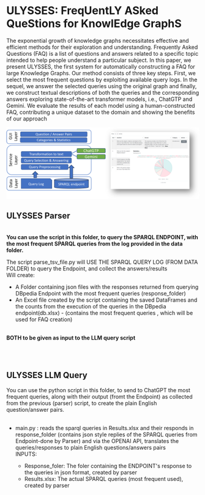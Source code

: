 # ULYSSES: FreqUentLY ASked QueStions for KnowlEdge GraphS

The exponential growth of knowledge graphs necessitates effective and efficient methods for their exploration and understanding.
Frequently Asked Questions (FAQ) is a list of questions and answers
related to a specific topic intended to help people understand a particular subject. In this paper, we present ULYSSES, the first system
for automatically constructing a FAQ for large Knowledge Graphs. Our
method consists of three key steps. First, we select the most frequent
questions by exploiting available query logs. In the sequel, we answer the
selected queries using the original graph and finally, we construct textual
descriptions of both the queries and the corresponding answers exploring state-of-the-art transformer models, i.e., ChatGTP and Gemini. We
evaluate the results of each model using a human-constructed FAQ, contributing a unique dataset to the domain and showing the benefits of our
approach
 <p align="center">

</p>
<p align="center">
  <img src="https://github.com/giannisvassiliou/KGFaq/blob/main/ulisses.png"/>
</p>

## ULYSSES Parser
<b>
<br> You can use the script in this folder, to query the SPARQL ENDPOINT, with the most frequent SPARQL queries from the log provided in the data folder.
</b>

The script parse_tsv_file.py  will USE THE SPARQL QUERY LOG (FROM DATA FOLDER) to query the Endpoint, and collect the answers/results
<br>
 Will create:
<br>
 <ul>
<li> A Folder containing json files with the responses returned from querying DBpedia Endpoint with the most 
 frequent queries (response_folder) </li>
<li> An Excel file created by the script containing the saved DataFrames and the counts from the execution of the 
queries in the DBpedia endpoint(db.xlsx) - (contains the most frequent queries , which will be used for FAQ creation)</li>

  </ul>
<br><b> BOTH to be given as input to the LLM query script
<br>
</b>


<br> <br>
## ULYSSES LLM Query
</b>
You can use the python script in this folder, to send to ChatGPT the most frequent queries, along with their output (fromt the Endpoint) as collected from the previous (parser) script, to create the 
plain English question/answer pairs.
</b>
<br>
<br>
<UL>

<Li> main.py : reads the sparql queries in Results.xlsx and their responds in response_folder (contains json style replies of the SPARQL queries from Endpoint-done by Parser)
           and via the OPENAI API, translates the queries/responses to plain English questions/answers pairs </Li>
   INPUTS:
   <UL>
<li>Response_foler: The foler containing the ENDPOINT's response to the queries in json format, created by parser</Li>
<li>Results.xlsx: The actual SPARQL queries (most frequent used), created by parser</li>

   </UL>
   </UL>


<br>

